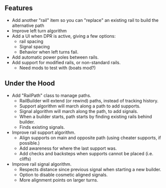 ## Features

- Add another "rail" item so you can "replace" an existing rail to build the alternative path
- Improve left turn algorithm
- Add a UI when DPR is active, giving a few options:
    - rail spacing
    - Signal spacing
    - Behavior when left turns fail.
- Add automatic power poles between rails.
- Add support for modified rails, or non-standard rails.
    - Need mods to test with (boats mod?)

## Under the Hood

- Add "RailPath" class to manage paths.
    - RailBuilder will extend (or rewind) paths, instead of tracking history.
    - Support algorithm will march along a path to add supports.
    - Signal algorithm will march along the path, to add signals.
    - When a builder starts, path starts by finding existing rails behind builder.
    - Finds existing signals.
- Improve rail support algorithm.
    - Align supports on main and opposite path (using cheater supports, if possible.)
    - Add awareness for where the last support was.
    - Add checks and backsteps when supports cannot be placed (i.e. cliffs)
- Improve rail signal algorithm.
    - Respects distance since previous signal when starting a new builder.
    - Option to disable cosmetic aligned signals.
    - More alignment points on larger turns.
